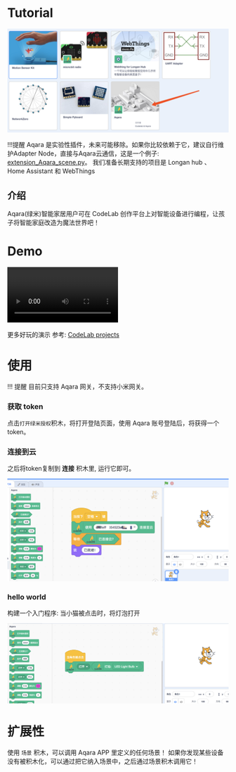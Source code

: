 # Tutorial

![](/img/6f6fc565cbcff4105784b448c628c307.png)

!!!提醒
    Aqara 是实验性插件，未来可能移除。如果你比较依赖于它，建议自行维护Adapter Node，直接与Aqara云通信，这是一个例子: [extension_Aqara_scene.py](https://github.com/CodeLabClub/codelab_adapter_extensions/blob/master/extensions_v3/extension_Aqara_scene.py)。 我们准备长期支持的项目是 Longan hub 、 Home Assistant 和 WebThings

## 介绍

Aqara(绿米)智能家居用户可在 CodeLab 创作平台上对智能设备进行编程，让孩子将智能家庭改造为魔法世界吧！

# Demo

<video width=50% src="/video/wand.mp4" controls="controls"></video>

更多好玩的演示 参考: [CodeLab projects](https://www.codelab.club/projects/)

# 使用
!!! 提醒
    目前只支持 Aqara 网关，不支持小米网关。

### 获取 token

点击`打开绿米授权`积木，将打开登陆页面，使用 Aqara 账号登陆后，将获得一个token。

### 连接到云
之后将token复制到 **连接** 积木里, 运行它即可。

![](/img/d9aefea95691b05581de0c8382168af4.png)

### hello world
构建一个入门程序: 当小猫被点击时，将灯泡打开

![](/img/ca0019da61b7c540b340665bed5c0c5e.png)

# 扩展性
使用 `场景` 积木，可以调用 Aqara APP 里定义的任何场景！ 如果你发现某些设备没有被积木化，可以通过把它纳入场景中，之后通过场景积木调用它！
